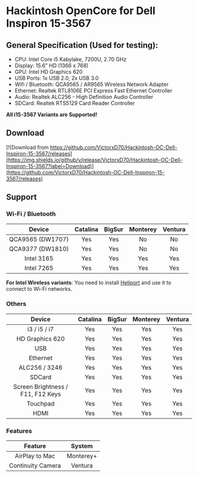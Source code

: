 # Hackintosh OpenCore for Dell Inspiron 15-3567

## General Specification (Used for testing):
- CPU: Intel Core i5 Kabylake, 7200U, 2.70 GHz
- Display: 15.6” HD (1366 x 768)
- GPU: Intel HD Graphics 620
- USB Ports: 1x USB 2.0, 2x USB 3.0
- Wifi / Bluetooth: QCA9565 / AR9565 Wireless Network Adapter
- Ethernet: Realtek RTL8106E PCI Express Fast Ethernet Controller
- Audio: Realtek ALC256 - High Definition Audio Controller
- SDCard: Realtek RTS5129 Card Reader Controller

**All i15-3567 Variants are Supported!**

## Download

[![Download from https://github.com/VictorxD70/Hackintosh-OC-Dell-Inspiron-15-3567/releases](https://img.shields.io/github/v/release/VictorxD70/Hackintosh-OC-Dell-Inspiron-15-3567?label=Download)](https://github.com/VictorxD70/Hackintosh-OC-Dell-Inspiron-15-3567/releases)

## Support

### Wi-Fi / Bluetooth

| Device | Catalina | BigSur | Monterey | Ventura |
| :---: | :---: | :---: | :---: | :---: |
| QCA9565 (DW1707) | Yes | Yes | No | No |
| QCA9377 (DW1810) | Yes | Yes | No | No |
| Intel 3165 | Yes | Yes | Yes | Yes |
| Intel 7265 | Yes | Yes | Yes | Yes |

**For Intel Wireless variants**: You need to install [Heliport](https://github.com/OpenIntelWireless/HeliPort/releases/latest/download/HeliPort.dmg) and use it to connect to Wi-Fi networks.

### Others

| Device | Catalina | BigSur | Monterey | Ventura |
| :---: | :---: | :---: | :---: | :---: |
| i3 / i5 / i7 | Yes | Yes | Yes | Yes | Yes |
| HD Graphics 620 | Yes | Yes | Yes | Yes | Yes |
| USB | Yes | Yes | Yes | Yes | Yes |
| Ethernet | Yes | Yes | Yes | Yes | Yes |
| ALC256 / 3246 | Yes | Yes | Yes | Yes | Yes |
| SDCard | Yes | Yes | Yes | Yes | Yes |
| Screen Brightness / F11, F12 Keys | Yes | Yes | Yes | Yes | Yes |
| Touchpad | Yes | Yes | Yes | Yes | Yes |
| HDMI | Yes | Yes | Yes | Yes | Yes |

### Features

| Feature | System |
| :---: | :---: |
| AirPlay to Mac | Monterey+ |
| Continuity Camera | Ventura |